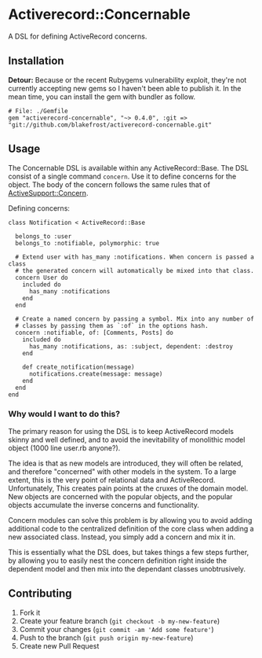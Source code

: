 # Activerecord::Concernable

A DSL for defining ActiveRecord concerns.

## Installation

**Detour:** Because or the recent Rubygems vulnerability exploit, they're not
currently accepting new gems so I haven't been able to publish it. In the mean
time, you can install the gem with bundler as follow.

    # File: ./Gemfile
    gem "activerecord-concernable", "~> 0.4.0", :git => "git://github.com/blakefrost/activerecord-concernable.git"

## Usage

The Concernable DSL is available within any ActiveRecord::Base. The DSL consist
of a single command `concern`. Use it to define concerns for the object. The
body of the concern follows the same rules that of [ActiveSupport::Concern][1].

Defining concerns:

    class Notification < ActiveRecord::Base

      belongs_to :user
      belongs_to :notifiable, polymorphic: true

      # Extend user with has_many :notifications. When concern is passed a class
      # the generated concern will automatically be mixed into that class.
      concern User do
        included do
          has_many :notifications
        end
      end

      # Create a named concern by passing a symbol. Mix into any number of
      # classes by passing them as `:of` in the options hash.
      concern :notifiable, of: [Comments, Posts] do
        included do
          has_many :notifications, as: :subject, dependent: :destroy
        end

        def create_notification(message)
          notifications.create(message: message)
        end
      end
    end

### Why would I want to do this?

The primary reason for using the DSL is to keep ActiveRecord models skinny and
well defined, and to avoid the inevitability of monolithic model object (1000
line user.rb anyone?).

The idea is that as new models are introduced, they will often be related, and
therefore "concerned" with other models in the system. To a large extent, this
is the very point of relational data and ActiveRecord. Unfortunately, This
creates pain points at the cruxes of the domain model. New objects are concerned
with the popular objects, and the popular objects accumulate the inverse
concerns and functionality.

Concern modules can solve this problem is by allowing you to avoid adding
additional code to the centralized definition of the core class when adding a
new associated class. Instead, you simply add a concern and mix it in.

This is essentially what the DSL does, but takes things a few steps further, by
allowing you to easily nest the concern definition right inside the dependent
model and then mix into the dependant classes unobtrusively.

## Contributing

1. Fork it
2. Create your feature branch (`git checkout -b my-new-feature`)
3. Commit your changes (`git commit -am 'Add some feature'`)
4. Push to the branch (`git push origin my-new-feature`)
5. Create new Pull Request


[1]: http://api.rubyonrails.org/classes/ActiveSupport/Concern.html
